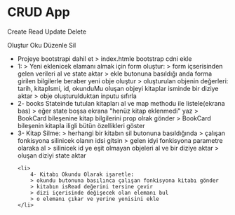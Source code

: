 <h1>CRUD App</h1>
<p>Create Read Update Delete</p>
<p>Oluştur Oku Düzenle Sil</p>

<ul>
    <li>
        Projeye bootstrapi dahil et
        > index.htmle bootstrap cdni ekle
    </li>
    <li>
        1:
        > Yeni eklenicek elamanı almak için form oluştur:
        > form içserisinden gelen verileri al ve state aktar
        > ekle butonuna basıldığı anda forma girilen bilgilerle beraber yeni obje oluştur
        > oluşturulan objenin değerleri: tarih, kitapIsmi, id, okunduMu
        oluşan objeyi kitaplar isminde bir diziye aktar
        > obje oluşturulduktan inputu sıfırla
    </li>
    <li>
        2- books Stateinde tutulan kitapları al ve map methodu ile listele(ekrana bas)
        > eğer state boşsa ekrana "henüz kitap eklenmedi" yaz
        > BookCard bileşenine kitap bilgilerini prop olrak gönder
        > BookCard bileşenin kitapla iligli bütün özellikleri göster
    </li>
    <li>
        3- Kitap Silme: 
        > herhangi bir kitabın sil butonuna basıldığında 
        > çalışan fonkisyona silinicek olanın idsi gitsin
        > gelen idyi fonkisyona parametre olaraka  al 
        > silinicek id ye eşit olmayan objeleri al ve bir diziye aktar
        > oluşan diziyi state aktar
    </li>

    <li>
        4- Kitabı Okundu Olarak işaretle:
        > okundu butonuna basılınca çalışan fonkisyona kitabı gönder
        > kitabın isRead değerini tersine çevir
        > dizi içerisinde değişecek olan elemanı bul
        > o elemanı çıkar ve yerine yenisini ekle
    </li>

</ul>
